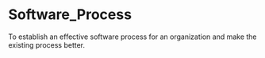 # Software_Process
To establish an effective software process for an organization and make the existing process better.

